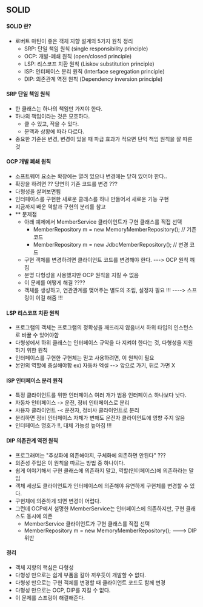 ## SOLID
#### SOLID 란?
- 로버트 마틴이 좋은 객체 지향 설계의 5가지 원칙 정리
    - SRP: 단일 책임 원칙 (single responsibility principle)
    - OCP: 개발-폐쇄 원칙 (open/closed principle)
    - LSP: 리스코프 치환 원칙 (Liskov substitution principle)
    - ISP: 인터페이스 분리 원칙 (Interface segregation principle)
    - DIP: 의존관계 역전 원칙 (Dependency inversion principle)
    
#### SRP 단일 책임 원칙
- 한 클래스는 하나의 책임만 가져야 한다.
- 하나의 책임이라는 것은 모호하다.
    - 클 수 있고, 작을 수 있다.
    - 문맥과 상황에 따라 다르다.
- 중요한 기준은 변경, 변경이 있을 때 파급 효과가 적으면 단익 책임 원칙을 잘 따른 것 

#### OCP 개발 폐쇄 원칙
- 소프트웨어 요소는 확장에는 열려 있으나 변경에는 닫혀 있어야 한다..
- 확장을 하려면 ?? 당연히 기존 코드를 변경 ???
- 다형성을 살펴보면됨
- 인터페이스를 구현한 새로운 클래스를 하나 만들어서 새로운 기능 구현
- 지금까지 배운 역할과 구현의 분리를 참고 
- ** 문제점
    - 아래 예제에서 MemberService 클라이언트가 구현 클래스를 직접 선택
        - MemberRepository m = new MemoryMemberRepository(); // 기존 코드
        - MemberRepository m = new JdbcMemberRepository();   // 변경 코드
    - 구현 객체를 변경하려면 클라이언트 코드를 변경해야 한다. ---> OCP 원칙 꺠짐
    - 분명 다형성을 사용했지만 OCP 원칙을 지킬 수 없음
    - 이 문제를 어떻게 해결 ????
    - 객체를 생성하고, 연관관계를 맺어주는 별도의 조립, 설정자 필요 !!! ----> 스프링이 이걸 해줌 !!!
    
#### LSP 리스코프 치환 원칙 
- 프로그램의 객체는 프로그램의 정확성을 깨뜨리지 않음녀서 하위 타입의 인스턴스로 바꿀 수 있어야함
- 다형성에서 하위 클래스는 인터페이스 규악을 다 지켜야 한다는 것, 다형성을 지원하기 위한 원칙
- 인터페이스를 구현한 구현체는 믿고 사용하려면, 이 원칙이 필요
- 본인의 역할에 충실해야함 ex) 자동차 엑셀 --> 앞으로 가기, 뒤로 가면 X 

#### ISP 인터페이스 분리 원칙
- 특정 클라이언트를 위한 인터페이스 여러 개가 범용 인터페이스 하나보다 낫다.
- 자동차 인터페이스 -> 운전, 정비 인터페이스로 분리
- 사용자 클라이언트 -< 운전자, 정비사 클라이언트로 분리
- 분리하면 정비 인터페이스 자체가 변해도 운전자 클라이언트에 영향 주지 않음
- 인터페이스 명호가 !!, 대체 가능성 높아짐 !!!

#### DIP 의존관계 역전 원칙
- 프로그래머는 "추상화에 의존해야지, 구체화에 의존하면 안된다" ???
- 의존성 주입은 이 원칙을 따르는 방법 중 하나이다.
- 쉽게 이야기해서 구현 클래스에 의존하지 말고, 역할(인터페이스)에 의존하라는 말임
- 객체 세상도 클라이언트가 인터페이스에 의존해야 유연하게 구현체를 변경할 수 있다. 
- 구현체에 의존하게 되면 변경이 어렵다.
- 그런데 OCP에서 설명한 MemberService는 인터페이스에 의존하지만, 구현 클래스도 동시에 의존
    - MemberService 클라이언트가 구현 클래스를 직접 선택
    - MemberRepository m = new MemoryMemberRepository(); ---> DIP 위반 
    
#### 정리
- 객체 지향의 핵심은 다형성
- 다형성 만으로는 쉽게 부품을 갈아 끼우듯이 개발할 수 없다.
- 다형성 만으로는 구현 객체를 변경할 때 클라이언트 코드도 함께 변경
- 다형성 만으로는 OCP, DIP를 지킬 수 없다.
- 이 문제를 스프링이 해결해준다. 
